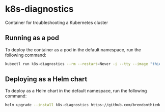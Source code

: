 # k8s-diagnostics

Container for troubleshooting a Kubernetes cluster

## Running as a pod

To deploy the container as a pod in the default namespace, run the following command:

```bash
kubectl run k8s-diagnostics --rm --restart=Never -i --tty --image "thiedebr/k8s-diagnostics:latest" -- /bin/bash
```

## Deploying as a Helm chart

To deploy as a Helm chart in the default namespace, run the following command:

```bash
helm upgrade --install k8s-diagnostics https://github.com/brendonthiede/k8s-diagnostics/releases/download/k8s-diagnostics-1.0.5/k8s-diagnostics-1.0.5.tgz
```
